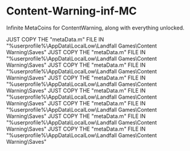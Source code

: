 # Content-Warning-inf-MC
Infinite MetaCoins for ContentWarning, along with everything unlocked.


JUST COPY THE "metaData.m" FILE IN "%userprofile%\AppData\LocalLow\Landfall Games\Content Warning\Saves"
JUST COPY THE "metaData.m" FILE IN "%userprofile%\AppData\LocalLow\Landfall Games\Content Warning\Saves"
JUST COPY THE "metaData.m" FILE IN "%userprofile%\AppData\LocalLow\Landfall Games\Content Warning\Saves"
JUST COPY THE "metaData.m" FILE IN "%userprofile%\AppData\LocalLow\Landfall Games\Content Warning\Saves"
JUST COPY THE "metaData.m" FILE IN "%userprofile%\AppData\LocalLow\Landfall Games\Content Warning\Saves"
JUST COPY THE "metaData.m" FILE IN "%userprofile%\AppData\LocalLow\Landfall Games\Content Warning\Saves"
JUST COPY THE "metaData.m" FILE IN "%userprofile%\AppData\LocalLow\Landfall Games\Content Warning\Saves"
JUST COPY THE "metaData.m" FILE IN "%userprofile%\AppData\LocalLow\Landfall Games\Content Warning\Saves"

